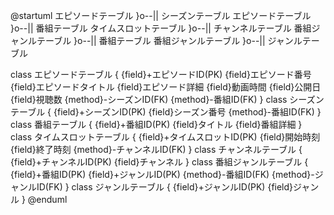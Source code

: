 @startuml
エピソードテーブル }o--|| シーズンテーブル
エピソードテーブル }o--|| 番組テーブル
タイムスロットテーブル }o--|| チャンネルテーブル
番組ジャンルテーブル }o--|| 番組テーブル
番組ジャンルテーブル }o--|| ジャンルテーブル


class エピソードテーブル {
    {field}+エピソードID(PK)
    {field}エピソード番号
    {field}エピソードタイトル
    {field}エピソード詳細
    {field}動画時間
    {field}公開日
    {field}視聴数
    {method}-シーズンID(FK)
    {method}-番組ID(FK)
}
class シーズンテーブル {
    {field}+シーズンID(PK)
    {field}シーズン番号
    {method}-番組ID(FK)
}
class 番組テーブル {
    {field}+番組ID(PK)
    {field}タイトル
    {field}番組詳細
}
class タイムスロットテーブル {
    {field}+タイムスロットID(PK)
    {field}開始時刻
    {field}終了時刻
    {method}-チャンネルID(FK)
}
class チャンネルテーブル {
    {field}+チャンネルID(PK)
    {field}チャンネル
}
class 番組ジャンルテーブル {
    {field}+番組ID(PK)
    {field}+ジャンルID(PK)
    {method}-番組ID(FK)
    {method}-ジャンルID(FK)
}
class ジャンルテーブル {
    {field}+ジャンルID(PK)
    {field}ジャンル
}
@enduml

